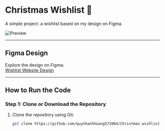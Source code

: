 # Christmas Wishlist 🎄  
A simple project: a wishlist based on my design on Figma.  

![Preview](https://github.com/user-attachments/assets/a78b14a9-bb8a-4d98-95b0-157239b251c7)  

---

## Figma Design  
Explore the design on Figma:  
[Wishlist Website Design](https://www.figma.com/proto/FbBcRssFuk56rzhQGUBGGy/WHISTLIST-WEBSITE?node-id=3-5&t=w8xfID6lRe8YTz6Q-1)  

---

## How to Run the Code  

### Step 1: Clone or Download the Repository  
1. Clone the repository using Git:  
   ```bash  
   git clone https://github.com/quynhanhhoang572004/Christmas-wishlist
